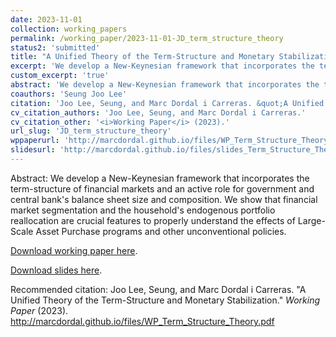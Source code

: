 ```yaml
---
date: 2023-11-01
collection: working_papers
permalink: /working_paper/2023-11-01-JD_term_structure_theory
status2: 'submitted'
title: "A Unified Theory of the Term-Structure and Monetary Stabilization"
excerpt: 'We develop a New-Keynesian framework that incorporates the term-structure of financial markets and an active role for government and central bank&apos;s balance sheet size and composition. We show that financial market segmentation and the household&apos;s endogenous portfolio reallocation are crucial features to properly understand the effects of Large-Scale Asset Purchase programs and other unconventional policies.'
custom_excerpt: 'true'
abstract: 'We develop a New-Keynesian framework that incorporates the term-structure of financial markets and an active role for government and central bank&apos;s balance sheet size and composition. We show that financial market segmentation and the household&apos;s endogenous portfolio reallocation are crucial features to properly understand the effects of Large-Scale Asset Purchase programs and other unconventional policies.'
coauthors: 'Seung Joo Lee'
citation: 'Joo Lee, Seung, and Marc Dordal i Carreras. &quot;A Unified Theory of the Term-Structure and Monetary Stabilization.&quot;  <i>Working Paper</i> (2023).'
cv_citation_authors: 'Joo Lee, Seung, and Marc Dordal i Carreras.'
cv_citation_other: '<i>Working Paper</i> (2023).'
url_slug: 'JD_term_structure_theory'
wppaperurl: 'http://marcdordal.github.io/files/WP_Term_Structure_Theory.pdf'
slidesurl: 'http://marcdordal.github.io/files/slides_Term_Structure_Theory.pdf'
---
```

Abstract: We develop a New-Keynesian framework that incorporates the term-structure of financial markets and an active role for government and central bank&apos;s balance sheet size and composition. We show that financial market segmentation and the household&apos;s endogenous portfolio reallocation are crucial features to properly understand the effects of Large-Scale Asset Purchase programs and other unconventional policies.

[Download working paper here](http://marcdordal.github.io/files/WP_Term_Structure_Theory.pdf).

[Download slides here](http://marcdordal.github.io/files/slides_Term_Structure_Theory.pdf).

Recommended citation: Joo Lee, Seung, and Marc Dordal i Carreras. "A Unified Theory of the Term-Structure and Monetary Stabilization."  <i>Working Paper</i> (2023). http://marcdordal.github.io/files/WP_Term_Structure_Theory.pdf
